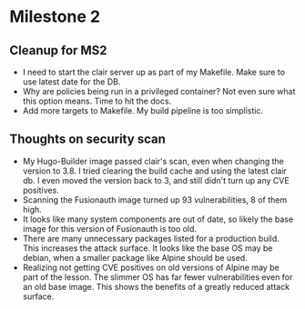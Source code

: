 # Milestone 2

## Cleanup for MS2

* I need to start the clair server up as part of my Makefile. Make sure to use 
latest date for the DB.
* Why are policies being run in a privileged container? Not even sure what this 
option means. Time to hit the docs.
* Add more targets to Makefile. My build pipeline is too simplistic.

## Thoughts on security scan

* My Hugo-Builder image passed clair's scan, even when changing the version to 3.8. 
I tried clearing the build cache and using the latest clair db. I even moved the 
version back to 3, and still didn't turn up any CVE positives.
* Scanning the Fusionauth image turned up 93 vulnerabilities, 8 of them high.
* It looks like many system components are out of date, so likely the base image 
for this version of Fusionauth is too old.
* There are many unnecessary packages listed for a production build. This increases 
the attack surface. It looks like the base OS may be debian, when a smaller package 
like Alpine should be used.
* Realizing not getting CVE positives on old versions of Alpine may be part of the lesson. 
The slimmer OS has far fewer vulnerabilities even for an old base image. This shows the 
benefits of a greatly reduced attack surface.